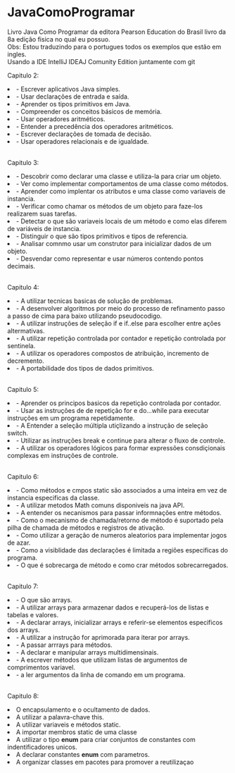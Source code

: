 # JavaComoProgramar
Livro Java Como Programar da editora Pearson Education do Brasil livro da 8a edição fisica no qual eu possuo.</br>
Obs: Estou traduzindo para o portugues todos os exemplos que estão em ingles.</br>
Usando a IDE IntelliJ IDEAJ Comunity Edition juntamente com git</br>

<p>Capitulo 2:</p> 
            <li>- Escrever aplicativos Java simples.</li>
           <li> - Usar declarações de entrada e saída.</li>
            <li>- Aprender os tipos primitivos em Java.</li>
            <li>- Compreender os conceitos básicos de memória.</li>
            <li>- Usar operadores aritméticos.</li>
            <li>- Entender a precedência dos operadores aritméticos.</li>
            <li>- Escrever declarações de tomada de decisão.</li>
            <li>- Usar operadores relacionais e de igualdade.</li></br>
            
<p>Capitulo 3:</p> 
        <li>- Descobrir como declarar uma classe e utiliza-la para criar um objeto.</li>
            <li>- Ver como implementar comportamentos de uma classe como métodos.</li>
            <li>- Aprender como implentar os atributos e uma classe como variaveis de instancia.</li>
            <li>- Verificar como chamar os métodos de um objeto para faze-los realizarem suas tarefas.</li>
            <li>- Detectar o que são variaveis locais de um método e como  elas diferem de variáveis de instancia.</li>
            <li>- Distinguir o que são tipos primitivos e tipos de referencia.</li>
            <li>- Analisar comnmo usar um construtor para inicializar dados de um objeto.</li>
            <li>- Desvendar como representar e usar números contendo pontos decimais.</li></br>

<p>Capitulo 4:</p> 
            <li>- A utilizar tecnicas basicas de solução de problemas.</li>
            <li>- A desenvolver algoritmos por meio do processo de refinamento passo a passo de cima para baixo utilizando pseudocodigo.</li>
            <li>- A utilizar instruções de seleção if e if..else para escolher entre ações altermativas.</li>
            <li>- A utilizar repetição controlada por contador e repetição controlada por sentinela.</li>
            <li>- A utilizar os operadores compostos de atribuição, incremento de decremento.</li>
            <li>- A portabilidade dos tipos de dados primitivos.</li></br>

<p>Capitulo 5:</p> 
            <li>- Aprender os principos basicos da repetição controlada por contador.</li>
            <li>- Usar as instruções de de repetição for e do...while para executar instruções em um programa repetidamente.</li>
            <li>- A Entender a seleção múltipla utiçlizando a instrução de seleção switch.</li>
            <li>- Utilizar as instruções break e continue para alterar o fluxo de controle.</li>
            <li>- A utilizar os operadores lógicos para formar expressões consdiçionais complexas em instruções de controle.</li></br>

<p>Capitulo 6:</p> 
            <li>- Como métodos e cmpos static são associados a uma inteira em vez de instancia especificas da classe.</li>       
            <li>- A utilizar metodos Math comuns disponiveis na java API.</li>
            <li>- A entender os necanismos para passar informnações entre métodos.</li>
            <li>- Como o mecanismo de chamada/retorno de método é suportado pela pilha de chamada de métodos e registros de ativação.</li>
            <li>- Como utilizar a geração de numeros aleatorios para implementar jogos de azar.</li>
            <li>- Como a visiblidade das declarações é limitada a regiões especificas do programa.</li>
            <li>- O que é sobrecarga de método e como crar métodos sobrecarregados.</li></br>

<p>Capitulo 7:</p> 
            <li>- O que são arrays.</li>
            <li>- A utilizar arrays para armazenar dados e recuperá-los de listas e tabelas e valores.</li>
            <li>- A declarar arrays, inicializar arrays e referir-se elementos especificos dos arrays.</li>
            <li>- A utilizar a instrução for aprimorada para iterar por arrays.</li>
            <li>- A passar arrrays para métodos.</li>
            <li>- A declarar e manipular arrays multidimensinais.</li>
            <li>- A escrever métodos que utilizam listas de argumentos de comprimentos variavel.</li>
            <li>- a ler argumentos da linha de comando em um programa.</li></br>
            
<p>Capitulo 8:</p>
            <li>O encapsulamento e o ocultamento de dados.</li>
            <li>A utilizar a palavra-chave this.</li>
            <li>A utilizar variaveis e métodos static.</li>
            <li>A importar membros static de uma classe</li>
            <li>A utilizar o tipo <b>enum</b> para criar conjuntos de constantes com indentificadores unicos.</li>
            <li>A declarar constantes <b>enum</b> com parametros.</li>
            <li>A organizar classes em pacotes para promover a reutilizaçao</li>





                                                  
